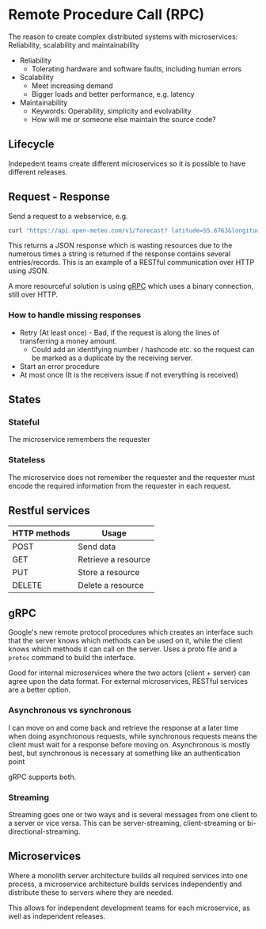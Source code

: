 # Remote Procedure Call (RPC)

The reason to create complex distributed systems with microservices: Reliability, scalability and maintainability

- Reliability
  - Tolerating hardware and software faults, including human errors
- Scalability
  - Meet increasing demand
  - Bigger loads and better performance, e.g. latency
- Maintainability
  - Keywords: Operability, simplicity and evolvability
  - How will me or someone else maintain the source code?

## Lifecycle

Indepedent teams create different microservices so it is possible to have different releases.

## Request - Response

Send a request to a webservice, e.g.

```sh
curl "https://api.open-meteo.com/v1/forecast? latitude=55.6763&longitude=12.5681&current_weather=true"
```

This returns a JSON response which is wasting resources due to the numerous times a string is returned if the response contains several entries/records. This is an example of a RESTful communication over HTTP using JSON.

A more resourceful solution is using [gRPC](#grpc) which uses a binary connection, still over HTTP.

### How to handle missing responses

- Retry (At least once) - Bad, if the request is along the lines of transferring a money amount.
  - Could add an identifying number / hashcode etc. so the request can be marked as a duplicate by the receiving server.
- Start an error procedure
- At most once (It is the receivers issue if not everything is received)

## States

### Stateful

The microservice remembers the requester

### Stateless

The microservice does not remember the requester and the requester must encode the required information from the requester in each request.

## Restful services

HTTP methods|Usage
--|--
POST|Send data
GET|Retrieve a resource
PUT|Store a resource
DELETE|Delete a resource

## gRPC

Google's new remote protocol procedures which creates an interface such that the server knows which methods can be used on it, while the client knows which methods it can call on the server. Uses a proto file and a `protoc` command to build the interface.

Good for internal microservices where the two actors (client + server) can agree upon the data format. For external microservices, RESTful services are a better option.

### Asynchronous vs synchronous

I can move on and come back and retrieve the response at a later time when doing asynchronous requests, while synchronous requests means the client must wait for a response before moving on. Asynchronous is mostly best, but synchronous is necessary at something like an authentication point

gRPC supports both.

### Streaming

Streaming goes one or two ways and is several messages from one client to a server or vice versa. This can be server-streaming, client-streaming or bi-directional-streaming.

## Microservices

Where a monolith server architecture builds all required services into one process, a microservice architecture builds services independently and distribute these to servers where they are needed.

This allows for independent development teams for each microservice, as well as independent releases.
